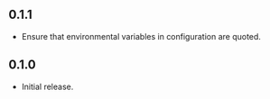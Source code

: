 ## 0.1.1

- Ensure that environmental variables in configuration are quoted.

## 0.1.0

- Initial release.
